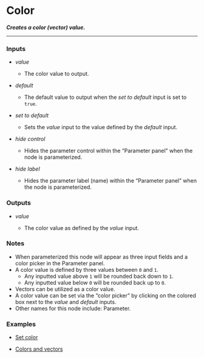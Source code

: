 # Color

**_Creates a color (vector) value._**

---


### Inputs

* _value_

  * The color value to output.

* _default_

  * The default value to output when the _set to default_ input is set to `true`.

* _set to default_

  * Sets the _value_ input to the value defined by the _default_ input.

* _hide control_

  * Hides the parameter control within the “Parameter panel” when the node is parameterized.

* _hide label_

  * Hides the parameter label (name) within the “Parameter panel” when the node is parameterized.


### Outputs

* _value_

  * The color value as defined by the _value_ input.


### Notes



* When parameterized this node will appear as three input fields and a color picker in the Parameter panel.
* A color value is defined by three values between `0` and `1`.
    * Any inputted value above `1` will be rounded back down to `1`.
    * Any inputted value below `0` will be rounded back up to `0`.
* Vectors can be utilized as a color value.
* A color value can be set via the “color picker” by clicking on the colored box next to the _value_ and _default_ inputs.
* Other names for this node include: Parameter.


### Examples



* <a href="https://creator.trimble.com/graph?assetURI=whp:bc96d8e6-ac0b-4daa-92e6-587764b8d6b4&version=latest" target="_blank">Set color</a>

* <a href="https://creator.trimble.com/graph?assetURI=whp:f83cdeb2-5ca0-476e-8e71-c81ad5be4ebe&version=latest" target="_blank">Colors and vectors</a>
